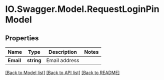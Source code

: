 # IO.Swagger.Model.RequestLoginPinModel
## Properties

Name | Type | Description | Notes
------------ | ------------- | ------------- | -------------
**Email** | **string** | Email address | 

[[Back to Model list]](../README.md#documentation-for-models) [[Back to API list]](../README.md#documentation-for-api-endpoints) [[Back to README]](../README.md)

